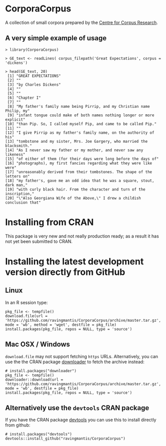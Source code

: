 CorporaCorpus
=============

A collection of small corpora prepared by the [Centre for Corpus Research](http://www.birmingham.ac.uk/research/activity/corpus/).

A very simple example of usage
------------------------------

    > library(CorporaCorpus)

    > GE_text <- readLines( corpus_filepath('Great Expectations', corpus = 'dickens')

    > head(GE_text, 20)
     [1] "GREAT EXPECTATIONS"                                                     
     [2] ""                                                                       
     [3] "by Charles Dickens"                                                     
     [4] ""                                                                       
     [5] ""                                                                       
     [6] "Chapter I"                                                              
     [7] ""                                                                       
     [8] "My father's family name being Pirrip, and my Christian name Philip, my" 
     [9] "infant tongue could make of both names nothing longer or more explicit" 
    [10] "than Pip. So, I called myself Pip, and came to be called Pip."          
    [11] ""                                                                       
    [12] "I give Pirrip as my father's family name, on the authority of his"      
    [13] "tombstone and my sister, Mrs. Joe Gargery, who married the blacksmith." 
    [14] "As I never saw my father or my mother, and never saw any likeness"      
    [15] "of either of them (for their days were long before the days of"         
    [16] "photographs), my first fancies regarding what they were like were"      
    [17] "unreasonably derived from their tombstones. The shape of the letters on"
    [18] "my father's, gave me an odd idea that he was a square, stout, dark man,"
    [19] "with curly black hair. From the character and turn of the inscription," 
    [20] "\"Also Georgiana Wife of the Above,\" I drew a childish conclusion that"


Installing from CRAN
====================

This package is very new and not really production ready; as a result it has not yet been submitted to CRAN.

Installing the latest development version directly from GitHub
==============================================================

Linux
-----

In an R session type:

    pkg_file <- tempfile()
    download.file(url = 'https://github.com/ravingmantis/CorporaCorpus/archive/master.tar.gz', mode = 'wb', method = 'wget', destfile = pkg_file)
    install.packages(pkg_file, repos = NULL, type = 'source')

Mac OSX / Windows
-----------------

``download.file`` may not support fetching ``https`` URLs. Alternatively, you
can use the the CRAN package [downloader](http://CRAN.R-project.org/package=downloader)
to fetch the archive instead:

    # install.packages("downloader")
    pkg_file <- tempfile()
    downloader::download(url = 'https://github.com/ravingmantis/CorporaCorpus/archive/master.tar.gz', mode = 'wb', destfile = pkg_file)
    install.packages(pkg_file, repos = NULL, type = 'source')

Alternatively use the `devtools` CRAN package
---------------------------------------------

If you have the CRAN package [devtools](http://CRAN.R-project.org/package=devtools)
you can use this to install directly from github:

    # install.packages("devtools")
    devtools::install_github("ravingmantis/CorporaCorpus")

